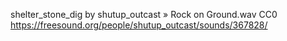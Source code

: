 shelter_stone_dig
by shutup_outcast » Rock on Ground.wav 
CC0
https://freesound.org/people/shutup_outcast/sounds/367828/